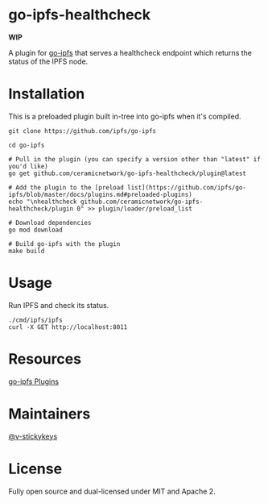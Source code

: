 # go-ipfs-healthcheck

**WIP**

A plugin for [go-ipfs](https://github.com/ipfs/go-ipfs) that serves a healthcheck endpoint which returns the status of the IPFS node.

# Installation

This is a preloaded plugin built in-tree into go-ipfs when it's compiled.

```
git clone https://github.com/ipfs/go-ipfs

cd go-ipfs

# Pull in the plugin (you can specify a version other than "latest" if you'd like)
go get github.com/ceramicnetwork/go-ipfs-healthcheck/plugin@latest

# Add the plugin to the [preload list](https://github.com/ipfs/go-ipfs/blob/master/docs/plugins.md#preloaded-plugins)
echo "\nhealthcheck github.com/ceramicnetwork/go-ipfs-healthcheck/plugin 0" >> plugin/loader/preload_list

# Download dependencies
go mod download

# Build go-ipfs with the plugin
make build
```

# Usage

Run IPFS and check its status.
```
./cmd/ipfs/ipfs
curl -X GET http://localhost:8011
```

# Resources

[go-ipfs Plugins](https://github.com/ipfs/go-ipfs/blob/master/docs/plugins.md)

# Maintainers

[@v-stickykeys](https://github.com/v-stickykeys)

# License

Fully open source and dual-licensed under MIT and Apache 2.
